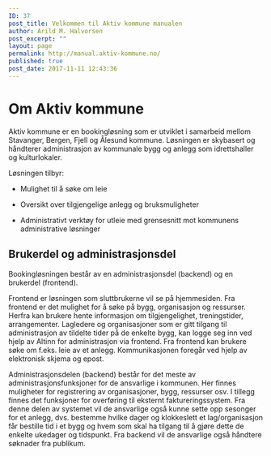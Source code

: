 ```yaml
---
ID: 37
post_title: Velkommen til Aktiv kommune manualen
author: Arild M. Halvorsen
post_excerpt: ""
layout: page
permalink: http://manual.aktiv-kommune.no/
published: true
post_date: 2017-11-11 12:43:36
---
```

# Om Aktiv kommune

Aktiv kommune er en bookingløsning som er utviklet i samarbeid mellom Stavanger, Bergen, Fjell og Ålesund kommune. Løsningen er skybasert og håndterer administrasjon av kommunale bygg og anlegg som idrettshaller og kulturlokaler.

Løsningen tilbyr:

* Mulighet til å søke om leie

* Oversikt over tilgjengelige anlegg og bruksmuligheter

* Administrativt verktøy for utleie med grensesnitt mot kommunens administrative løsninger

## Brukerdel og administrasjonsdel

Bookingløsningen består av en administrasjonsdel (backend) og en brukerdel (frontend).

Frontend er løsningen som sluttbrukerne vil se på hjemmesiden. Fra frontend er det mulighet for å søke på bygg, organisasjon og ressurser. Herfra kan brukere hente informasjon om tilgjengelighet, treningstider, arrangementer. Lagledere og organisasjoner som er gitt tilgang til administrasjon av tildelte tider på de enkelte bygg, kan logge seg inn ved hjelp av Altinn for administrasjon via frontend. Fra frontend kan brukere søke om f.eks. leie av et anlegg. Kommunikasjonen foregår ved hjelp av elektronisk skjema og epost.

Administrasjonsdelen (backend) består for det meste av administrasjonsfunksjoner for de ansvarlige i kommunen. Her finnes muligheter for registrering av organisasjoner, bygg, ressurser osv. I tillegg finnes det funksjoner for overføring til eksternt faktureringssystem. Fra denne delen av systemet vil de ansvarlige også kunne sette opp sesonger for et anlegg, dvs. bestemme hvilke dager og klokkeslett et lag/organisasjon får bestille tid i et bygg og hvem som skal ha tilgang til å gjøre dette de enkelte ukedager og tidspunkt. Fra backend vil de ansvarlige også håndtere søknader fra publikum.

&nbsp;